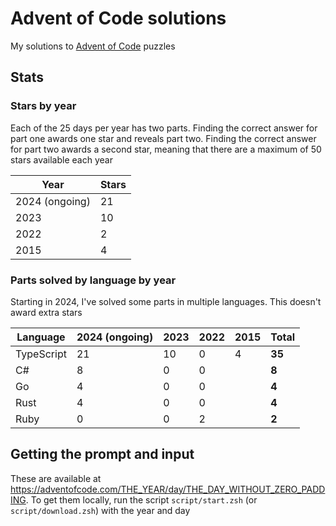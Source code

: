 # Advent of Code solutions

My solutions to [Advent of Code](https://adventofcode.com) puzzles

## Stats

### Stars by year

Each of the 25 days per year has two parts. Finding the correct answer for part
one awards one star and reveals part two. Finding the correct answer for part
two awards a second star, meaning that there are a maximum of 50 stars available
each year

| Year           | Stars |
| -------------- | ----- |
| 2024 (ongoing) | 21    |
| 2023           | 10    |
| 2022           | 2     |
| 2015           | 4     |

### Parts solved by language by year

Starting in 2024, I've solved some parts in multiple languages. This doesn't
award extra stars

| Language   | 2024 (ongoing) | 2023 | 2022 | 2015 | Total  |
| ---------- | -------------- | ---- | ---- | ---- | ------ |
| TypeScript | 21             | 10   | 0    | 4    | **35** |
| C#         | 8              | 0    | 0    |      | **8**  |
| Go         | 4              | 0    | 0    |      | **4**  |
| Rust       | 4              | 0    | 0    |      | **4**  |
| Ruby       | 0              | 0    | 2    |      | **2**  |

## Getting the prompt and input

These are available at
<https://adventofcode.com/THE_YEAR/day/THE_DAY_WITHOUT_ZERO_PADDING>. To get
them locally, run the script `script/start.zsh` (or `script/download.zsh`) with
the year and day
